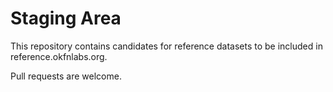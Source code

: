 
Staging Area
============

This repository contains candidates for reference datasets to be
included in reference.okfnlabs.org. 

Pull requests are welcome. 


